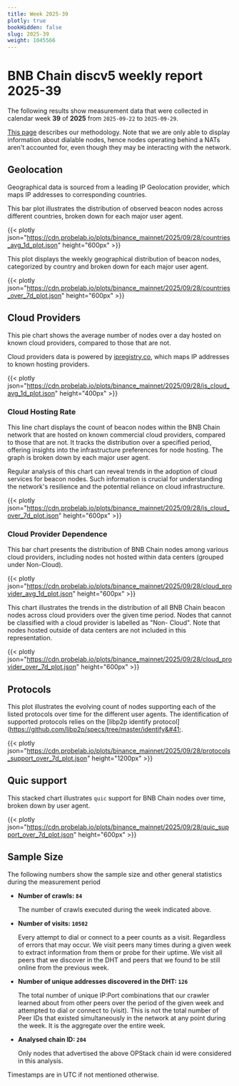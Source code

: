 ```yaml
---
title: Week 2025-39
plotly: true
bookHidden: false
slug: 2025-39
weight: 1045566
---
```


# BNB Chain discv5 weekly report 2025-39

The following results show measurement data that were collected in calendar week **39** of **2025** from `2025-09-22` to `2025-09-29`.

[This page](../methodology) describes our methodology. Note that we are only able to display information about dialable nodes, hence nodes operating behind a NATs aren't accounted for, even though they may be interacting with the network.


## Geolocation

Geographical data is sourced from a leading IP Geolocation provider, which maps IP addresses to corresponding countries.


This bar plot illustrates the distribution of observed beacon nodes across different countries, broken down for each major user agent.

{{< plotly json="https://cdn.probelab.io/plots/binance_mainnet/2025/09/28/countries_avg_1d_plot.json" height="600px" >}}


This plot displays the weekly geographical distribution of beacon nodes, categorized by country and broken down for each major user agent.

{{< plotly json="https://cdn.probelab.io/plots/binance_mainnet/2025/09/28/countries_over_7d_plot.json" height="600px" >}}


## Cloud Providers

This pie chart shows the average number of nodes over a day hosted on known cloud providers, compared to those that are not. 

Cloud providers data is powered by [ipregistry.co](https://ipregistry.co), which maps IP addresses to known hosting providers.

{{< plotly json="https://cdn.probelab.io/plots/binance_mainnet/2025/09/28/is_cloud_avg_1d_plot.json" height="400px" >}}

### Cloud Hosting Rate

This line chart displays the count of beacon nodes within the BNB Chain network that are hosted on known commercial cloud providers, compared to those that are not. It tracks the distribution over a specified period, offering insights into the infrastructure preferences for node hosting. The graph is broken down by each major user agent.

Regular analysis of this chart can reveal trends in the adoption of cloud services for beacon nodes. Such information is crucial for understanding the network's resilience and the potential reliance on cloud infrastructure.

{{< plotly json="https://cdn.probelab.io/plots/binance_mainnet/2025/09/28/is_cloud_over_7d_plot.json" height="600px" >}}

### Cloud Provider Dependence

This bar chart presents the distribution of BNB Chain nodes among various cloud providers, including nodes not hosted within data centers (grouped under Non-Cloud).

{{< plotly json="https://cdn.probelab.io/plots/binance_mainnet/2025/09/28/cloud_provider_avg_1d_plot.json" height="600px" >}}

This chart illustrates the trends in the distribution of all BNB Chain beacon nodes across cloud providers over the given time period. Nodes that cannot be classified with a cloud provider is labelled as "Non-
Cloud". Note that nodes hosted outside of data centers are not included in this representation. 

{{< plotly json="https://cdn.probelab.io/plots/binance_mainnet/2025/09/28/cloud_provider_over_7d_plot.json" height="600px" >}}


## Protocols

This plot illustrates the evolving count of nodes supporting each of the listed protocols over time for the different user agents. The identification of supported protocols relies on the [libp2p identify protocol]&#40;https://github.com/libp2p/specs/tree/master/identify&#41;.

{{< plotly json="https://cdn.probelab.io/plots/binance_mainnet/2025/09/28/protocols_support_over_7d_plot.json" height="1200px" >}}


## Quic support

This stacked chart illustrates `quic` support for BNB Chain nodes over time, broken down by user agent.

{{< plotly json="https://cdn.probelab.io/plots/binance_mainnet/2025/09/28/quic_support_over_7d_plot.json" height="600px" >}}


## Sample Size

The following numbers show the sample size and other general statistics during the measurement period

- **Number of crawls: `84`**
  
  The number of crawls executed during the week indicated above.

- **Number of visits: `10502`**

  Every attempt to dial or connect to a peer counts as a visit. Regardless of errors that may occur. We visit peers many times during a given week to extract information from them or probe for their uptime. We visit all peers that we discover in the DHT and peers that we found to be still online from the previous week.

- **Number of unique addresses discovered in the DHT: `126`**

  The total number of unique IP:Port combinations that our crawler learned about from other peers over the period of the given week and attempted to dial or connect to (visit). This is not the total number of Peer IDs that existed simultaneously in the network at any point during the week. It is the aggregate over the entire week.

- **Analysed chain ID: `204`**
  
  Only nodes that advertised the above OPStack chain id were considered in this analysis.

Timestamps are in UTC if not mentioned otherwise.
